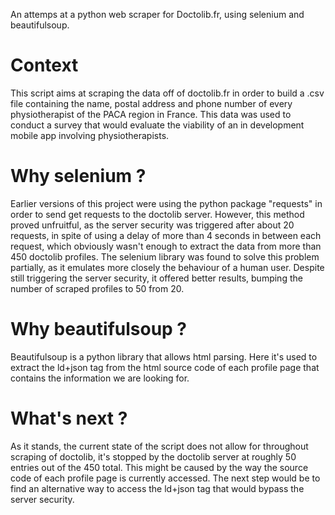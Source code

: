 An attemps at a python web scraper for Doctolib.fr, using selenium and beautifulsoup.
# Context
This script aims at scraping the data off of doctolib.fr in order to build a .csv file containing the name, postal address and phone number of every physiotherapist of the PACA region in France. This data was used to conduct a survey that would evaluate the viability of an in development mobile app involving physiotherapists.
# Why selenium ?
Earlier versions of this project were using the python package "requests" in order to send get requests to the doctolib server. However, this method proved unfruitful, as the server security was triggered after about 20 requests, in spite of using a delay of more than 4 seconds in between each request, which obviously wasn't enough to extract the data from more than 450 doctolib profiles. The selenium library was found to solve this problem partially, as it emulates more closely the behaviour of a human user. Despite still triggering the server security, it offered better results, bumping the number of scraped profiles to 50 from 20.
# Why beautifulsoup ?
Beautifulsoup is a python library that allows html parsing. Here it's used to extract the ld+json tag from the html source code of each profile page that contains the information we are looking for.
# What's next ?
As it stands, the current state of the script does not allow for throughout scraping of doctolib, it's stopped by the doctolib server at roughly 50 entries out of the 450 total. This might be caused by the way the source code of each profile page is currently accessed. The next step would be to find an alternative way to access the ld+json tag that would bypass the server security.
